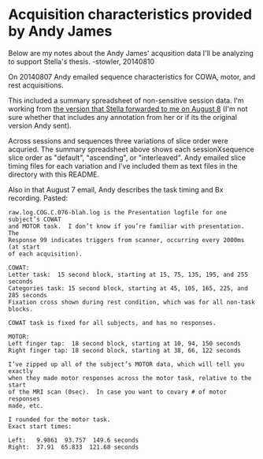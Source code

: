 Acquisition characteristics provided by Andy James
=====================================================

Below are my notes about the Andy James' acqusition data I'll be analyzing to support Stella's thesis. -stowler, 20140810

On 20140807 Andy emailed sequence characteristics for COWA, motor, and rest acquisitions.

This included a summary spreadsheet of non-sensitive session data. I'm working from [the version that Stella forwarded to me on August 8](https://docs.google.com/spreadsheets/d/1LhA_MiOxOChCteR2YYo-bs2JnFwGTKL9ovIQWsJ_mj4/edit?usp=sharing) (I'm not sure whether that includes any annotation from her or if its the original version Andy sent).

Across sessions and sequences three variations of slice order were acquried. The summary spreadsheet above shows each sessionXsequence slice order as "default", "ascending", or "interleaved". Andy emailed slice timing files for each variation and I've included them as text files in the directory with this README.

Also in that August 7 email, Andy describes the task timing and Bx recording. Pasted:

    raw.log.COG.C.076-blah.log is the Presentation logfile for one subject’s COWAT
    and MOTOR task.  I don’t know if you’re familiar with presentation. The
    Response 99 indicates triggers from scanner, occurring every 2000ms (at start
    of each acquisition).
    
    COWAT:
    Letter task:  15 second block, starting at 15, 75, 135, 195, and 255 seconds
    Categories task: 15 second block, starting at 45, 105, 165, 225, and 285 seconds
    Fixation cross shown during rest condition, which was for all non-task blocks.
     
    COWAT task is fixed for all subjects, and has no responses.
      
    MOTOR:
    Left finger tap:  18 second block, starting at 10, 94, 150 seconds
    Right finger tap: 18 second block, starting at 38, 66, 122 seconds
       
    I’ve zipped up all of the subject’s MOTOR data, which will tell you exactly
    when they made motor responses across the motor task, relative to the start
    of the MRI scan (0sec).  In case you want to covary # of motor responses
    made, etc.

    I rounded for the motor task.
    Exact start times:
     
    Left:   9.9861  93.757  149.6 seconds
    Right:  37.91  65.833  121.68 seconds
